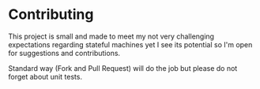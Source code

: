 # Contributing

This project is small and made to meet my not very challenging expectations regarding 
stateful machines yet I see its potential so I'm open for suggestions and contributions.

Standard way (Fork and Pull Request) will do the job but please do not forget about unit tests.
